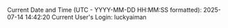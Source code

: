 Current Date and Time (UTC - YYYY-MM-DD HH:MM:SS formatted): 2025-07-14 14:42:20
Current User's Login: luckyaiman
